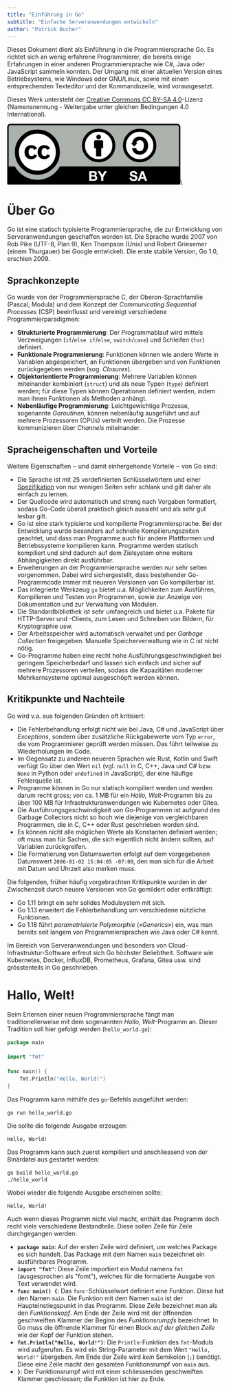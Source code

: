 ```yaml
---
title: "Einführung in Go"
subtitle: "Einfache Serveranwendungen entwickeln"
author: "Patrick Bucher"
---
```


Dieses Dokument dient als Einführung in die Programmiersprache Go. Es richtet
sich an wenig erfahrene Programmierer, die bereits einige Erfahrungen in einer
anderen Programmiersprache wie C#, Java oder JavaScript sammeln konnten. Der
Umgang mit einer aktuellen Version eines Betriebsystems, wie Windows oder
GNU/Linux, sowie mit einem entsprechenden Texteditor und der Kommandozeile, wird
vorausgesetzt.

Dieses Werk untersteht der [Creative Commons CC BY-SA
4.0](https://creativecommons.org/licenses/by-sa/4.0/deed.de)-Lizenz
(Namensnennung - Weitergabe unter gleichen Bedingungen 4.0 International).

![CC-BY-SA 4.0](pics/cc-by-sa.png)\

# Über Go

Go ist eine statisch typisierte Programmiersprache, die zur Entwicklung von
Serveranwendungen geschaffen worden ist. Die Sprache wurde 2007 von Rob Pike
(UTF-8, Plan 9), Ken Thompson (Unix) und Robert Griesemer (einem Thurgauer) bei
Google entwickelt. Die erste stabile Version, Go 1.0, erschien 2009.

## Sprachkonzepte

Go wurde von der Programmiersprache C, der Oberon-Sprachfamilie (Pascal, Modula)
und dem Konzept der _Communicating Sequential Processes_ (CSP) beeinflusst und
vereinigt verschiedene Programmierparadigmen:

- **Strukturierte Programmierung**: Der Programmablauf wird mittels
  Verzweigungen (`if`/`else if`/`else`, `switch`/`case`) und Schleifen (`for`)
  definiert.
- **Funktionale Programmierung**: Funktionen können wie andere Werte in
  Variablen abgespeichert, an Funktionen übergeben und von Funktionen
  zurückgegeben werden (sog. _Closures_).
- **Objektorientierte Programmierung**: Mehrere Variablen können miteinander
  kombiniert (`struct`) und als neue Typen (`type`) definiert werden; für diese 
  Typen können Operationen definiert werden, indem man ihnen Funktionen als
  Methoden anhängt.
- **Nebenläufige Programmierung**: Leichtgewichtige Prozesse, sogenannte
  _Goroutinen_, können nebenläufig ausgeführt und auf mehrere Prozessoren (CPUs)
  verteilt werden. Die Prozesse kommunizieren über _Channels_ miteinander.

## Spracheigenschaften und Vorteile

Weitere Eigenschaften ‒ und damit einhergehende Vorteile ‒ von Go sind:

- Die Sprache ist mit 25 vordefinierten Schlüsselwörtern und einer
  [Spezifikation](https://go.dev/ref/spec) von nur wenigen Seiten sehr schlank
  und gilt daher als einfach zu lernen.
- Der Quellcode wird automatisch und streng nach Vorgaben formatiert, sodass
  Go-Code überall praktisch gleich aussieht und als sehr gut lesbar gilt.
- Go ist eine stark typisierte und kompilierte Programmiersprache. Bei der
  Entwicklung wurde besonders auf schnelle Kompilierungszeiten geachtet, und
  dass man Programme auch für andere Plattformen und Betriebssysteme kompilieren
  kann. Programme werden statisch kompiliert und sind dadurch auf dem Zielsystem
  ohne weitere Abhängigkeiten direkt ausführbar.
- Erweiterungen an der Programmiersprache werden nur sehr selten vorgenommen.
  Dabei wird sichergestellt, dass bestehender Go-Programmcode immer mit neueren
  Versionen von Go kompilierbar ist.
- Das integrierte Werkzeug `go` bietet u.a. Möglichkeiten zum Ausführen,
  Kompilieren und Testen von Programmen, sowie zur Anzeige von Dokumentation und
  zur Verwaltung von Modulen.
- Die Standardbibliothek ist sehr umfangreich und bietet u.a. Pakete für
  HTTP-Server und -Clients, zum Lesen und Schreiben von Bildern, für
  Kryptographie usw.
- Der Arbeitsspeicher wird automatisch verwaltet und per _Garbage Collection_
  freigegeben. Manuelle Speicherverwaltung wie in C ist nicht nötig.
- Go-Programme haben eine recht hohe Ausführungsgeschwindigkeit bei geringem
  Speicherbedarf und lassen sich einfach und sicher auf mehrere Prozessoren
  verteilen, sodass die Kapazitäten moderner Mehrkernsysteme optimal
  ausgeschöpft werden können.

## Kritikpunkte und Nachteile

Go wird v.a. aus folgenden Gründen oft kritisiert:

- Die Fehlerbehandlung erfolgt nicht wie bei Java, C# und JavaScript über
  _Exceptions_, sondern über zusätzliche Rückgabewerte vom Typ `error`, die vom
  Programmierer geprüft werden müssen. Das führt teilweise zu Wiederholungen im
  Code.
- Im Gegensatz zu anderen neueren Sprachen wie Rust, Kotlin und Swift verfügt Go
  über den Wert `nil` (vgl. `null` in C, C++, Java und C# bzw. `None` in Python
  oder `undefined` in JavaScript), der eine häufige Fehlerquelle ist.
- Programme können in Go nur statisch kompiliert werden und werden darum recht
  gross; von ca. 1 MB für ein _Hallo, Welt_-Programm bis zu über 100 MB für
  Infrastrukturanwendungen wie Kubernetes oder Gitea.
- Die Ausführungsgeschwindigkeit von Go-Programmen ist aufgrund des Garbage
  Collectors nicht so hoch wie diejenige von vergleichbaren Programmen, die in
  C, C++ oder Rust geschrieben worden sind.
- Es können nicht alle möglichen Werte als Konstanten definiert werden; oft muss
  man für Sachen, die sich eigentlich nicht ändern sollten, auf Variablen
  zurückgreifen.
- Die Formatierung von Datumswerten erfolgt auf dem vorgegebenen Datumswert
  `2006-01-02 15:04:05 -07:00`, den man sich für die Arbeit mit Datum und Uhrzeit
  also merken muss.

Die folgenden, früher häufig vorgebrachten Kritikpunkte wurden in der
Zwischenzeit durch neuere Versionen von Go gemildert oder entkräftigt:

- Go 1.11 bringt ein sehr solides Modulsystem mit sich.
- Go 1.13 erweitert die Fehlerbehandlung um verschiedene nützliche Funktionen.
- Go 1.18 führt _parametrisierte Polymorphie_ (_«Generics»_) ein, was man
  bereits seit langem von Programmiersprachen wie Java oder C# kennt.

Im Bereich von Serveranwendungen und besonders von Cloud-Infrastruktur-Software
erfreut sich Go höchster Beliebtheit. Software wie Kubernetes, Docker, InfluxDB,
Prometheus, Grafana, Gitea usw. sind grösstenteils in Go geschrieben.

# Hallo, Welt!

Beim Erlernen einer neuen Programmiersprache fängt man traditionellerweise mit
dem sogenannten _Hallo, Welt_-Programm an. Dieser Tradition soll hier gefolgt
werden (`hello_world.go`):

```go
package main

import "fmt"

func main() {
	fmt.Println("Hello, World!")
}
```

Das Programm kann mithilfe des `go`-Befehls ausgeführt werden:

    go run hello_world.go

Die sollte die folgende Ausgabe erzeugen:

    Hello, World!

Das Programm kann auch zuerst kompiliert und anschliessend von der Binärdatei
aus gestartet werden:

    go build hello_world.go
    ./hello_world

Wobei wieder die folgende Ausgabe erscheinen sollte:

    Hello, World!

Auch wenn dieses Programm nicht viel macht, enthält das Programm doch recht
viele verschiedene Bestandteile. Diese sollen Zeile für Zeile durchgegangen
werden:

- **`package main`**: Auf der ersten Zeile wird definiert, um welches Package es
  sich handelt. Das Package mit dem Namen `main` bezeichnet ein ausführbares
  Programm.
- **`import "fmt"`**: Diese Zeile importiert ein Modul namens `fmt`
  (ausgesprochen als "fomt"), welches für die formatierte Ausgabe von Text
  verwendet wird.
- **`func main() {`**: Das `func`-Schlüsselwort definiert eine Funktion. Diese
  hat den Namen `main`. Die Funktion mit dem Namen `main` ist der
  Haupteinstiegspunkt in das Programm. Diese Zeile bezeichnet man als den
  _Funktionskopf_. Am Ende der Zeile wird mit der öffnenden geschweiften Klammer
  der Beginn des _Funktionsrumpfs_ bezeichnet. In Go muss die öffnende Klammer
  für einen Block _auf der gleichen Zeile_ wie der Kopf der Funktion stehen.
- **`fmt.Println("Hello, World!")`**: Die `Println`-Funktion des `fmt`-Moduls
  wird aufgerufen. Es wird ein String-Parameter mit dem Wert `"Hello, World!"`
  übergeben. Am Ende der Zeile wird _kein_ Semikolon (`;`) benötigt. Diese eine
  Zeile macht den gesamten Funktionsrumpf von `main` aus.
- **`}`**: Der Funktionsrumpf wird mit einer schliessenden geschweiften Klammer
  geschlossen; die Funktion ist hier zu Ende.
